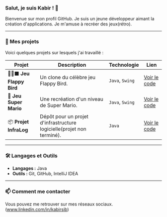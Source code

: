 ### Salut, je suis Kabir ! 👋

Bienvenue sur mon profil GitHub. Je suis un jeune développeur aimant la création d'applications. Je m'amuse à recréer des jeux(rétro).

---

### 🚀 Mes projets

Voici quelques projets sur lesquels j'ai travaillé :

| Projet | Description | Technologie | Lien |
|---|---|---|---|
| 🐤💨⬛ **Jeu Flappy Bird** | Un clone du célèbre jeu Flappy Bird. | `Java`, `Swing` | [Voir le code](https://github.com/kabirsib349/jeu-flappy-bird) |
| 🍄 **Jeu Super Mario** | Une recréation d'un niveau de Super Mario. | `Java`, `Swing` | [Voir le code](https://github.com/kabirsib349/jeu-mario) |
| 📦 **Projet InfraLog** | Dépôt pour un projet d'infrastructure logicielle(projet non terminé). | `Java` | [Voir le code](https://github.com/kabirsib349/projet_infraLog) |

---

### 🛠️ Langages et Outils

- **Langages :** Java
- **Outils :** Git, GitHub, IntelliJ IDEA

---

### 📫 Comment me contacter

Vous pouvez me retrouver sur mes réseaux sociaux. (www.linkedin.com/in/kabirsib)
